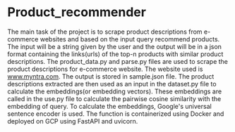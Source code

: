 # Product_recommender
The main task of the project is to scrape product descriptions from e-commerce websites and based on the input query recommend products.
The input will be a string given by the user and the output will be in a json format containing the links(urls) of the top-n products with similar product descriptions.
The product_data.py and parse.py files are used to scrape the product descriptions for e-commerce website. The website used is www.myntra.com.
The output is stored in sample.json file.
The product descriptions extracted are then used as an input in the dataset.py file to calculate the embeddings(or embedding vectors).
These embeddings are called in the use.py file to calculate the pairwise cosine similarity with the embedding of query.
To calculate the embeddings, Google's universal sentence encoder is used.
The function is containerized using Docker and deployed on GCP using FastAPI and uvicorn.

